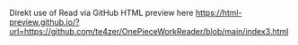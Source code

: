Direkt use of Read via GitHub HTML preview here
https://html-preview.github.io/?url=https://github.com/te4zer/OnePieceWorkReader/blob/main/index3.html
